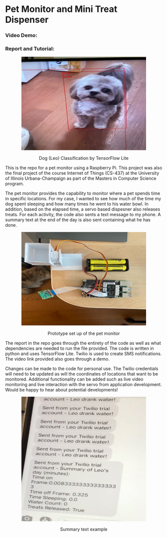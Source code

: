 # Pet Monitor and Mini Treat Dispenser 

### Video Demo: 
### Report and Tutorial:

<p align = "center">
<img src="./dog.jpg" alt="alt text" width=400 height=300>
</p>

<p align = "center">
Dog (Leo) Classification by TensorFlow Lite
</p>

This is the repo for a pet monitor using a Raspberry Pi. This project was also the final project of the course Internet of Things (CS-437) at the University of Illinois Urbana-Champaign as part of the Masters in Computer Science program. 

The pet monitor provides the capability to monitor where a pet spends time in specific locations. For my case, I wanted to see how much of the time my dog spent sleeping and how many times he went to his water bowl. In addition, based on the elapsed time, a servo based dispesner also releases treats. For each activity, the code also sents a text message to my phone. A summary text at the end of the day is also sent containing what he has done. 

<p align = "center">
<img src="./layout.jpeg" alt="alt text" width=400 height=300>
</p>

<p align = "center">
Prototype set up of the pet monitor
</p>

The report in the repo goes through the entirety of the code as well as what dependencies are needed to run the file provided. The code is written in python and uses TensorFlow Lite. Twilio is used to create SMS notifications. The video link provided also goes through a demo. 

Changes can be made to the code for personal use. The Twilio credentials will need to be updated as will the coordinates of locations that want to be monitored. Additional functionality can be added such as live video monitoring and live interaction with the servo from application development. Would be happy to hear about potential developments!


<p align = "center">
<img src="./summary_text.jpg" alt="alt text" width=400 height=400>
</p>

<p align = "center">
Summary text example
</p>

